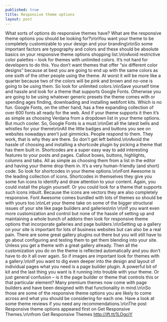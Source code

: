 ```yaml
---
published: true
title: Responsive theme options
layout: post
---
```

What sorts of options do responsive themes have? What are the responsive theme options you should be looking for?\n\nYou want your theme to be completely customizable to your design and your branding\n\nSo some important factors are typography and colors and these should be absolute basics on your responsive theme options shopping list.\n\nAvoid restrictive color palettes – look for themes with unlimited colors. It’s not hard for developers to do this. You don’t want themes that offer “six different color designs” because at best you are going to end up with the same colors as one sixth of the other people using the theme. At worst it will be more like a quarter because two of the colors will be pink and brown and no-one is going to be using them. So look for unlimited colors.\n\nSave yourself time and hassle and look for a theme that supports Google Fonts. Otherwise you are going to be using whatever generic presets the theme comes with or spending ages finding, downloading and installing webfont kits. Which is no fun. Google Fonts, on the other hand, has a free expanding collection of over 600 fonts all ready for the web. And if your theme supports it then it’s as simple as choosing Verdana from a dropdown list in your theme options. But much cooler. So, Google Fonts is a must.\n\nGet all the latest bells and whistles for your theme\n\nAll the little badges and buttons you see on websites nowadays aren’t just gimmicks. People respond to them. They work, that is why they are there. So don’t get left behind.\n\nAvoid the hassle of choosing and installing a shortcode plugin by picking a theme that has them built in. Shortcodes are a super easy way to add interesting features to your posts and pages. Callout boxes, buttons, highlights, columns and tabs. All as simple as choosing them from a list in the editor and having your theme drop them in. It’s a very human-friendly (and short) code. So look for shortcodes in your theme options.\n\nFont Awesome is the leading collection of icons. Shortcodes in themselves they give you some fun icons to identify and draw attention to your content. Again, you could install the plugin yourself. Or you could look for a theme that supports such icons inbuilt. Because the icons are vectors they are also completely responsive. Font Awesome comes bundled with lots of themes so should be with yours too.\n\nLet your theme take on some of the bigger structural issues of your site like page builders and galleries\n\n \n\nIf you want even more customization and control but none of the hassle of setting up and maintaining a whole bunch of addons then look for responsive theme options that incorporate galleries and page builders.\n\nSetting up a gallery on your site is important for lots of business websites but can also be a real pain. There are some great gallery plugins out there but you will still have to go about configuring and testing them to get them blending into your site. Unless you get a theme with a great gallery already. Then all the customization you do on the theme is reflected automatically and you don’t have to do it all over again. So if images are important look for themes with a gallery.\n\nIf you want to dig even deeper into the design and layout of individual pages what you need is a page builder plugin. A powerful bit of kit and the last thing you want is it running into trouble with your theme. Or just general confusion – is it the page builder or theme that controls this or that particular element? Many premium themes now come with page builders and have been designed with that functionality in mind.\n\nSo those are some of the responsive theme options you are likely to come across and what you should be considering for each one. Have a look at some theme reviews if you need any recommendations.\n\nThe post Responsive theme options appeared first on Get Responsive Themes.\n\nfrom Get Responsive Themes http://ift.tt/1LOgciY